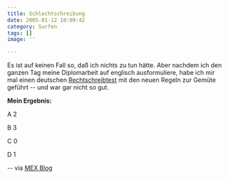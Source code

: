 ```yaml
---
title: Schlechtschreibung
date: 2005-01-12 10:09:42
category: Surfen
tags: []
image: ''

---
```


Es ist auf keinen Fall so, daß ich nichts zu tun hätte. Aber nachdem ich den ganzen Tag meine Diplomarbeit auf englisch ausformuliere, habe ich mir mal einen deutschen [Rechtschreibtest](http://duden.de/index2.html?neue_rechtschreibung/rechtschreibtest/rechtschreibtest.html) mit den neuen Regeln zur Gemüte geführt -- und war gar nicht so gut.

**Mein Ergebnis:**  

A 2  

B 3  

C 0  

D 1

-- via [MEX Blog](http://www.m-e-x.de/blog/index.php/archives/2005/01/12/du-grune-neune-duden-rechtschreibtest-online/)

